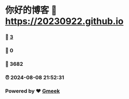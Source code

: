 # 你好的博客 :link: https://20230922.github.io 
### :page_facing_up: [3](https://20230922.github.io/tag.html) 
### :speech_balloon: 0 
### :hibiscus: 3682 
### :alarm_clock: 2024-08-08 21:52:31 
### Powered by :heart: [Gmeek](https://github.com/Meekdai/Gmeek)
